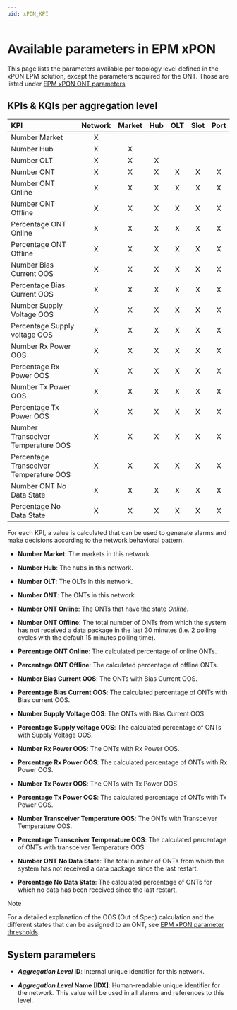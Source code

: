 ```yaml
---
uid: xPON_KPI
---
```


# Available parameters in EPM xPON

This page lists the parameters available per topology level defined in the xPON EPM solution, except the parameters acquired for the ONT. Those are listed under [EPM xPON ONT parameters](xref:xPON_ONT)

## KPIs & KQIs per aggregation level

|KPI|Network|Market|Hub|OLT|Slot|Port|
|:--|:--:|:--:|:--:|:--:|:--:|:--:|
|Number Market|X||||||
|Number Hub|X|X|||||
|Number OLT|X|X|X||||
|Number ONT|X|X|X|X|X|X|
|Number ONT Online|X|X|X|X|X|X|
|Number ONT Offline|X|X|X|X|X|X|
|Percentage ONT Online|X|X|X|X|X|X|
|Percentage ONT Offline|X|X|X|X|X|X|
|Number Bias Current OOS|X|X|X|X|X|X|
|Percentage Bias Current OOS|X|X|X|X|X|X|
|Number Supply Voltage OOS|X|X|X|X|X|X|
|Percentage Supply voltage OOS|X|X|X|X|X|X|
|Number Rx Power OOS|X|X|X|X|X|X|
|Percentage Rx Power OOS|X|X|X|X|X|X|
|Number Tx Power OOS|X|X|X|X|X|X|
|Percentage Tx Power OOS|X|X|X|X|X|X|
|Number Transceiver Temperature OOS|X|X|X|X|X|X|
|Percentage Transceiver Temperature OOS|X|X|X|X|X|X|
|Number ONT No Data State|X|X|X|X|X|X|
|Percentage No Data State|X|X|X|X|X|X|

For each KPI, a value is calculated that can be used to generate alarms and make decisions according to the network behavioral pattern.

- **Number Market**: The markets in this network.

- **Number Hub**: The hubs in this network.

- **Number OLT**: The OLTs in this network.

- **Number ONT**: The ONTs in this network.

- **Number ONT Online**: The ONTs that have the state *Online*.

- **Number ONT Offline**: The total number of ONTs from which the system has not received a data package in the last 30 minutes (i.e. 2 polling cycles with the default 15 minutes polling time).

- **Percentage ONT Online**: The calculated percentage of online ONTs.

- **Percentage ONT Offline**: The calculated percentage of offline ONTs.

- **Number Bias Current OOS**: The ONTs with Bias Current OOS.

- **Percentage Bias Current OOS**: The calculated percentage of ONTs with Bias current OOS.

- **Number Supply Voltage OOS**: The ONTs with Bias Current OOS.

- **Percentage Supply voltage OOS**: The calculated percentage of ONTs with Supply Voltage OOS.

- **Number Rx Power OOS**: The ONTs with Rx Power OOS.

- **Percentage Rx Power OOS**: The calculated percentage of ONTs with Rx Power OOS.

- **Number Tx Power OOS**: The ONTs with Tx Power OOS.

- **Percentage Tx Power OOS**: The calculated percentage of ONTs with Tx Power OOS.

- **Number Transceiver Temperature OOS**: The ONTs with Transceiver Temperature OOS.

- **Percentage Transceiver Temperature OOS**: The calculated percentage of ONTs with transceiver Temperature OOS.

- **Number ONT No Data State**: The total number of ONTs from which the system has not received a data package since the last restart.

- **Percentage No Data State**: The calculated percentage of ONTs for which no data has been received since the last restart.

> [!NOTE]
> For a detailed explanation of the OOS (Out of Spec) calculation and the different states that can be assigned to an ONT, see [EPM xPON parameter thresholds](xref:xPON_parameters_thresholds).

## System parameters

- ***Aggregation Level* ID**: Internal unique identifier for this network.

- ***Aggregation Level* Name [IDX]**: Human-readable unique identifier for the network. This value will be used in all alarms and references to this level.

